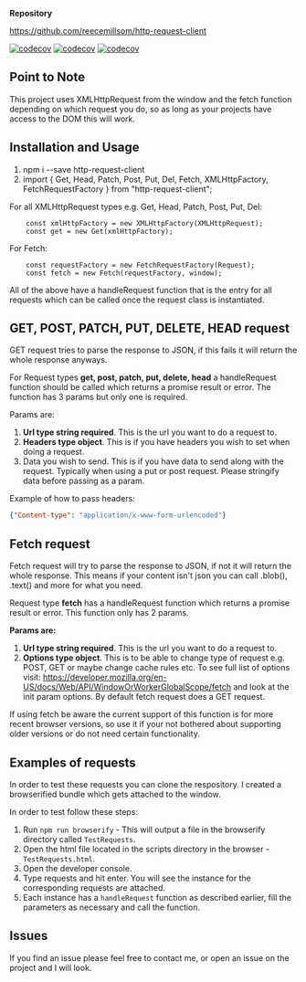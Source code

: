 **Repository**

<https://github.com/reecemillsom/http-request-client>

[![codecov](https://img.shields.io/travis/reecemillsom/http-request-client.svg)](https://codecov.io/gh/reecemillsom/http-request-client)
[![codecov](https://img.shields.io/codecov/c/github/reecemillsom/http-request-client.svg)](https://codecov.io/gh/reecemillsom/http-request-client)
[![codecov](https://img.shields.io/david/reecemillsom/http-request-client.svg)](https://codecov.io/gh/reecemillsom/http-request-client)
  


## Point to Note

This project uses XMLHttpRequest from the window and the fetch function depending on which request you do, so as long as your projects have access to the DOM this will work.

## Installation and Usage

1. npm i --save http-request-client
2. import { Get, Head, Patch, Post, Put, Del, Fetch, XMLHttpFactory, FetchRequestFactory } from "http-request-client";

For all XMLHttpRequest types e.g. Get, Head, Patch, Post, Put, Del:

```
    const xmlHttpFactory = new XMLHttpFactory(XMLHttpRequest);
    const get = new Get(xmlHttpFactory);
```

For Fetch:


```
    const requestFactory = new FetchRequestFactory(Request);
    const fetch = new Fetch(requestFactory, window);
```

All of the above have a handleRequest function that is the entry for all requests which can be called once the request class is instantiated.

## GET, POST, PATCH, PUT, DELETE, HEAD request

GET request tries to parse the response to JSON, if this fails it will return the whole response anyways.

For Request types **get, post, patch, put, delete, head** a handleRequest function should be called which returns a promise result or error. The function has 3 params but only one is required.

Params are:

1. **Url type string required**. This is the url you want to do a request to.
2. **Headers type object**. This is if you have headers you wish to set when doing a request.
3. Data you wish to send. This is if you have data to send along with the request. Typically when using a put or post request. Please stringify data before passing as a param.

Example of how to pass headers:

```json
{"Content-type": "application/x-www-form-urlencoded"}
```

## Fetch request

Fetch request will try to parse the response to JSON, if not it will return the whole response. This means if your content isn't json you can call .blob(), .text() and more for what you need.

Request type **fetch** has a handleRequest function which returns a promise result or error. This function only has 2 params.

**Params are:**

1. **Url type string required**. This is the url you want to do a request to.
2. **Options type object**. This is to be able to change type of request e.g. POST, GET or maybe change cache rules etc. To see full list of options visit: <https://developer.mozilla.org/en-US/docs/Web/API/WindowOrWorkerGlobalScope/fetch> and look at the init param options. By default fetch request does a GET request.

If using fetch be aware the current support of this function is for more recent browser versions, so use it if your not bothered about supporting older versions or do not need certain functionality.

## Examples of requests

In order to test these requests you can clone the respository. I created a browserified bundle which gets attached to the window.

In order to test follow these steps:

1. Run `npm run browserify` - This will output a file in the browserify directory called `TestRequests`.
2. Open the html file located in the scripts directory in the browser - `TestRequests.html`.
3. Open the developer console.
4. Type requests and hit enter. You will see the instance for the corresponding requests are attached.
5. Each instance has a `handleRequest` function as described earlier, fill the parameters as necessary and call the function.

## Issues

If you find an issue please feel free to contact me, or open an issue on the project and I will look.
